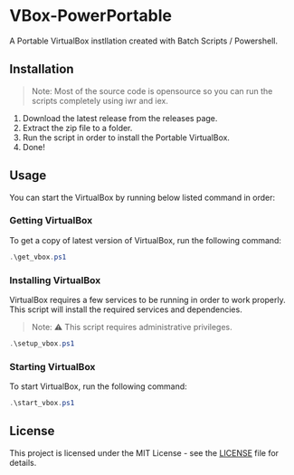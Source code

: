 # VBox-PowerPortable

A Portable VirtualBox instllation created with Batch Scripts / Powershell.

## Installation

> Note: Most of the source code is opensource so you can run the scripts completely using iwr and iex.

1. Download the latest release from the releases page.
2. Extract the zip file to a folder.
3. Run the script in order to install the Portable VirtualBox.
4. Done!

## Usage

You can start the VirtualBox by running below listed command in order:

### Getting VirtualBox

To get a copy of latest version of VirtualBox, run the following command:

```powershell
.\get_vbox.ps1
```

### Installing VirtualBox

VirtualBox requires a few services to be running in order to work properly. This script will install the required services and dependencies.

> Note: ⚠️ This script requires administrative privileges.

```powershell
.\setup_vbox.ps1
```

### Starting VirtualBox

To start VirtualBox, run the following command:

```powershell
.\start_vbox.ps1
```

## License

This project is licensed under the MIT License - see the [LICENSE](LICENSE) file for details.
